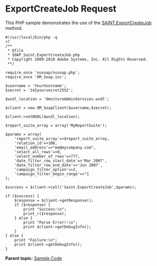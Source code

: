 # ExportCreateJob Request

This PHP sample demonstrates the use of the [SAINT.ExportCreateJob](../methods/r_exportCreateJob.md#) method.

```
#!/usr/local/bin/php -q
<?
/**
 * @file
 * SOAP_Saint.ExportCreateJob.php
 * Copyright 2009-2010 Adobe Systems, Inc. All Rights Reserved.
 **/

require_once 'nusoap/nusoap.php';
require_once 'OM_Soap.inc';

$username = 'YourUsername';
$secret = '142yoursecret2552';

$wsdl_location = 'OmnitureAdminServices.wsdl';

$client = new OM_SoapClient($username,$secret);

$client->setWSDL($wsdl_location);
               
$report_suite_array = array('MyReportSuite');

$params = array(
    'report_suite_array'=>$report_suite_array,
    'relation_id'=>106,
    'email_address'=>"me@mycompany.com",
    'select_all_rows'=>0,
    'select_number_of_rows'=>777,
    'date_filter_row_start_date'=>'Mar 2007',
    'date_filter_row_end_date'=>'Jun 2007',
    'campaign_filter_option'=>2,
    'campaign_filter_begin_range'=>"1
);

$success = $client->call('Saint.ExportCreateJob',$params);

if ($success) {
    $response = $client->getResponse();
    if ($response) {
        print "Success:\n";
        print_r($response);           
    } else {
        print "Parse Error!:\n";
        print $client->getDebugInfo();
    }
} else {
    print "Failure:\n";
    print $client->getDebugInfo();
}
```

**Parent topic:** [Sample Code](../sample_code/c_saint_sample_code.md)

